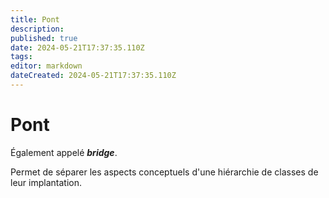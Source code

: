 ```yaml
---
title: Pont
description: 
published: true
date: 2024-05-21T17:37:35.110Z
tags: 
editor: markdown
dateCreated: 2024-05-21T17:37:35.110Z
---
```


# Pont

Également appelé ***bridge***.

Permet de séparer les aspects conceptuels d'une hiérarchie de classes de leur implantation.
